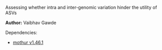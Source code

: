 Assessing whether intra and inter-genomic variation hinder the utility of ASVs

**Author:** Vaibhav Gawde

Dependencies:  
* [mothur v1.46.1](https://github.com/mothur/mothur/releases/tag/v1.46.1) 

